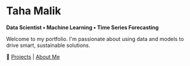 # Taha Malik

**Data Scientist • Machine Learning • Time Series Forecasting**

Welcome to my portfolio. I'm passionate about using data and models to drive smart, sustainable solutions.

🔗 [Projects](./projects) | [About Me](./about)